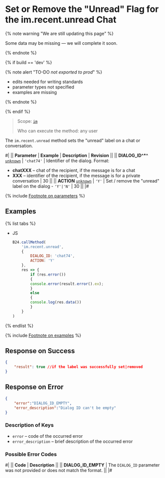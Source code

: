 # Set or Remove the "Unread" Flag for the im.recent.unread Chat

{% note warning "We are still updating this page" %}

Some data may be missing — we will complete it soon.

{% endnote %}

{% if build == 'dev' %}

{% note alert "TO-DO _not exported to prod_" %}

- edits needed for writing standards
- parameter types not specified
- examples are missing

{% endnote %}

{% endif %}

> Scope: [`im`](../../scopes/permissions.md)
>
> Who can execute the method: any user

The `im.recent.unread` method sets the "unread" label on a chat or conversation.

#|
|| **Parameter** | **Example** | **Description** | **Revision** ||
|| **DIALOG_ID^*^**
[`unknown`](../../data-types.md) | `'chat74'` | Identifier of the dialog. Format:
- **chatXXX** – chat of the recipient, if the message is for a chat
- **XXX** – identifier of the recipient, if the message is for a private conversation | 30 ||
|| **ACTION**
[`unknown`](../../data-types.md) | `'Y'` | Set / remove the "unread" label on the dialog - `'Y'|'N'` | 30 ||
|#

{% include [Footnote on parameters](../../../_includes/required.md) %}

## Examples

{% list tabs %}

- JS

    ```js
    B24.callMethod(
        'im.recent.unread',
        {
            DIALOG_ID: 'chat74',
            ACTION: 'Y'
        },
        res => {
            if (res.error())
            {
            console.error(result.error().ex);
            }
            else
            {
            console.log(res.data())
            }
        }
    )
    ```

{% endlist %}

{% include [Footnote on examples](../../../_includes/examples.md) %}

## Response on Success

```json
{
    "result": true //if the label was successfully set|removed
}
```

## Response on Error

```json
{
    "error":"DIALOG_ID_EMPTY",
    "error_description":"Dialog ID can't be empty"
}
```

### Description of Keys

- `error` – code of the occurred error
- `error_description` – brief description of the occurred error

### Possible Error Codes

#|
|| **Code** | **Description** ||
|| **DIALOG_ID_EMPTY** | The `DIALOG_ID` parameter was not provided or does not match the format. ||
|#